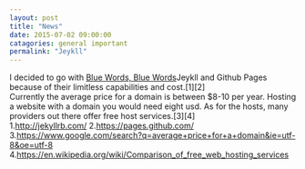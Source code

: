```yaml
---
layout: post
title: "News"
date: 2015-07-02 09:00:00
catagories: general important
permalink: "Jeykll"
---
```


I decided to go with <A HREF="#codeword">Blue Words, Blue Words</A>Jeykll and Github Pages because of their limitless capabilities and cost.[1][2]
</br>
Currently the average price for a domain is between $8-10 per year. Hosting a website with a domain you would need eight usd. As for the hosts, many providers out there offer free host services.[3][4]
</br>
<A NAME="codeword">1.http://jekyllrb.com/
2.https://pages.github.com/
3.https://www.google.com/search?q=average+price+for+a+domain&ie=utf-8&oe=utf-8
4.https://en.wikipedia.org/wiki/Comparison_of_free_web_hosting_services
